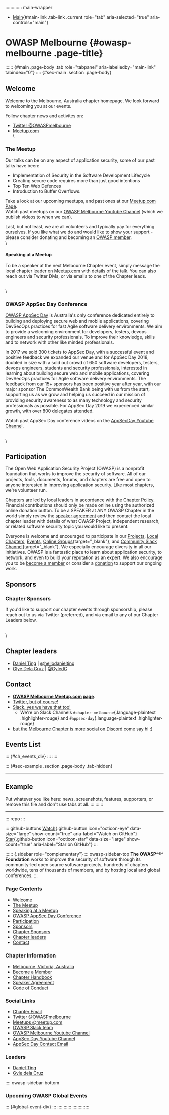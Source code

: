 ::::::::::::: main-wrapper
- [Main](#div-main){#main-link .tab-link .current role="tab"
  aria-selected="true" aria-controls="main"}

# OWASP Melbourne {#owasp-melbourne .page-title}

:::::: {#main .page-body .tab role="tabpanel" aria-labelledby="main-link" tabindex="0"}
:::: {#sec-main .section .page-body}
## Welcome

Welcome to the Melbourne, Australia chapter homepage. We look forward to
welcoming you at our events.

Follow chapter news and activites on:

- [Twitter \@OWASPmelbourne](https://twitter.com/OWASPmelbourne)
- [Meetup.com](https://www.meetup.com/Application-Security-OWASP-Melbourne/)\
  \

### The Meetup

Our talks can be on any aspect of application security, some of our past
talks have been:

- Implementation of Security in the Software Development Lifecycle
- Creating secure code requires more than just good intentions
- Top Ten Web Defences
- Introduction to Buffer Overflows.

Take a look at our upcoming meetups, and past ones at our [Meetup.com
Page](https://www.meetup.com/Application-Security-OWASP-Melbourne/).\
Watch past meetups on our [OWASP Melbourne Youtube
Channel](https://www.youtube.com/channel/UCDwRks28thuvwICPM5VgmSQ)
(which we publish videos to when we can).

Last, but not least, we are all volunteers and typically pay for
everything ourselves. If you like what we do and would like to show your
support - please consider donating and becoming an [OWASP
member](https://owasp.org/membership/). \
\

#### Speaking at a Meetup

To be a speaker at the next Melbourne Chapter event, simply message the
local chapter leader on
[Meetup.com](https://www.meetup.com/Application-Security-OWASP-Melbourne/)
with details of the talk. You can also reach out via Twitter DMs, or via
emails to one of the Chapter leads.

\
\

### OWASP AppSec Day Conference

[OWASP AppSec Day](https://appsecday.io/) is Australia's only conference
dedicated entirely to building and deploying secure web and mobile
applications, covering DevSecOps practices for fast Agile software
delivery environments. We aim to provide a welcoming environment for
developers, testers, devops engineers and security professionals. To
improve their knowledge, skills and to network with other like minded
professionals.

In 2017 we sold 300 tickets to AppSec Day, with a successful event and
positive feedback we expanded our venue and for AppSec Day 2018, doubled
in size with a sold out crowd of 650 software developers, testers,
devops engineers, students and security professionals, interested in
learning about building secure web and mobile applications, covering
DevSecOps practices for Agile software delivery environments. The
feedback from our 15+ sponsors has been positive year after year, with
our major sponsor The CommonWealth Bank being with us from the start,
supporting us as we grow and helping us succeed in our mission of
providing security awareness to as many technology and security
professionals as possible. For AppSec Day 2019 we experienced similar
growth, with over 800 delegates attended.

Watch past AppSec Day conference videos on the [AppSecDay Youtube
Channel](https://www.youtube.com/channel/UCSaEzCX3PAxtdHdMnD60xIw).

\
\

## Participation

The Open Web Application Security Project (OWASP) is a nonprofit
foundation that works to improve the security of software. All of our
projects, tools, documents, forums, and chapters are free and open to
anyone interested in improving application security. Like most chapters,
we're volunteer run.

Chapters are led by local leaders in accordance with the [Chapter
Policy](https://owasp.org/www-policy/). Financial contributions should
only be made online using the authorized online donation button. To be a
SPEAKER at ANY OWASP Chapter in the world simply review the [speaker
agreement](https://owasp.org/www-policy/speaker-agreement) and then
contact the local chapter leader with details of what OWASP Project,
independent research, or related software security topic you would like
to present.

Everyone is welcome and encouraged to participate in our
[Projects](https://owasp.org/projects), [Local
Chapters](https://owasp.org/chapters),
[Events](https://owasp.org/events), [Online
Groups](https://groups.google.com/a/owasp.com/){target="_blank"}, and
[Community Slack Channel](https://owasp.slack.com/){target="_blank"}. We
especially encourage diversity in all our initiatives. OWASP is a
fantastic place to learn about application security, to network, and
even to build your reputation as an expert. We also encourage you to be
[become a member](https://owasp.org/membership) or consider a
[donation](https://owasp.org/donate) to support our ongoing work.

## Sponsors

### Chapter Sponsors

If you'd like to support our chapter events through sponsorship, please
reach out to us via Twitter (preferred), and via email to any of our
Chapter Leaders below.

\
\

## Chapter leaders

- [Daniel
  Ting](https://owasp.org/cdn-cgi/l/email-protection#3470555a5d51581a405d5a53745b435547441a5b4653)
  \| [\@hellodanielting](https://twitter.com/hellodanielting)
- [Glye Dela
  Cruz](https://owasp.org/cdn-cgi/l/email-protection#a9ced0c5cc87cdccc5c8cadbdcd3e9c6dec8dad987c6dbce)
  \| [\@GyledC](https://twitter.com/GyledC)

## Contact

- **[OWASP Melbourne Meetup.com
  page](http://www.meetup.com/Application-Security-OWASP-Melbourne)**.
- [Twitter, but of course!](https://twitter.com/OWASPmelbourne)
- [Slack, yes we have that too!](https://owasp.org/slack/invite)
  - We're on Slack Channels `#chapter-melbourne`{.language-plaintext
    .highlighter-rouge} and `#appsec-day`{.language-plaintext
    .highlighter-rouge}
- [but the Melbourne Chapter is more social on
  Discord](https://discord.gg/uAWze2B) come say hi :)

## Events List

::: {#ch_events_div}
:::
::::

::: {#sec-example .section .page-body .tab-hidden}

------------------------------------------------------------------------

## Example

Put whatever you like here: news, screenshots, features, supporters, or
remove this file and don't use tabs at all.
:::
::::::

------------------------------------------------------------------------

::: repo
:::

::: github-buttons
[Watch](https://github.com/owasp/www-chapter-melbourne/subscription){.github-button
icon="octicon-eye" data-size="large" show-count="true"
aria-label="Watch on GitHub"}
[Star](https://github.com/owasp/www-chapter-melbourne){.github-button
icon="octicon-star" data-size="large" show-count="true"
aria-label="Star on GitHub"}
:::

:::::: {.sidebar role="complementary"}
::: owasp-sidebar-top
**The OWASP^®^ Foundation** works to improve the security of software
through its community-led open source software projects, hundreds of
chapters worldwide, tens of thousands of members, and by hosting local
and global conferences.
:::

### Page Contents

- [Welcome](#welcome)
- [The
  Meetup](https://www.meetup.com/Application-Security-OWASP-Melbourne/)
- [Speaking at a Meetup](#speaking-at-a-meetup)
- [OWASP AppSec Day Conference](#owasp-appsec-day-conference)
- [Participation](#participation)
- [Sponsors](#sponsors)
- [Chapter Sponsors](#chapter-sponsors)
- [Chapter leaders](#chapter-leaders)
- [Contact](#contact)

### Chapter Information

- [Melbourne, Victoria,
  Australia](https://goo.gl/maps/aY8r8Xb2eq3627gF9)
- [Become a Member](https://owasp.org/membership/)
- [Chapter
  Handbook](https://www.owasp.org/index.php/Category:Chapter_Handbook)
- [Speaker
  Agreement](https://wiki.owasp.org/index.php/Speaker_Agreement)
- [Code of
  Conduct](https://www.owasp.org/index.php/Governance/Conference_Policies)

### Social Links

- [Chapter
  Email](https://owasp.org/cdn-cgi/l/email-protection#caa7afa6a8a5bfb8a4afe7a9a2abbabeafb88aa5bdabb9bae4a5b8ad)
- [Twitter \@OWASPmelbourne](https://twitter.com/OWASPmelbourne)
- [Meetups
  \@meetup.com](https://www.meetup.com/Application-Security-OWASP-Melbourne/)
- [OWASP Slack
  team](https://join.slack.com/t/owasp/shared_invite/enQtNjExMTc3MTg0MzU4LWQ2Nzg3NGJiZGQ2MjRmNzkzN2Q4YzU1MWYyZTdjYjA2ZTA5M2RkNzE2ZjdkNzI5ZThhOWY5MjljYWZmYmY4ZjM)
- [OWASP Melbourne Youtube
  Channel](https://www.youtube.com/channel/UCDwRks28thuvwICPM5VgmSQ)
- [AppSec Day Youtube
  Channel](https://www.youtube.com/channel/UCSaEzCX3PAxtdHdMnD60xIw)
- [AppSec Day Contact
  Email](https://owasp.org/cdn-cgi/l/email-protection#40292e262f002130303325232421396e292f)

### Leaders

- [Daniel
  Ting](https://owasp.org/cdn-cgi/l/email-protection#b8dcd9d6d1ddd496ccd1d6dff8d7cfd9cbc896d7cadf)
- [Gyle dela
  Cruz](https://owasp.org/cdn-cgi/l/email-protection#cbacb2a7aee5afaea7aaa8b9beb18ba4bcaab8bbe5a4b9ac)

:::: owasp-sidebar-bottom
### Upcoming OWASP Global Events

::: {#global-event-div}
:::
::::
::::::
:::::::::::::
